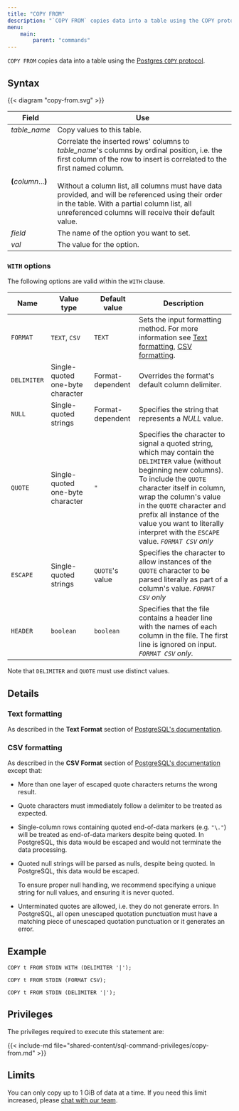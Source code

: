 ```yaml
---
title: "COPY FROM"
description: "`COPY FROM` copies data into a table using the COPY protocol."
menu:
    main:
        parent: "commands"
---
```


`COPY FROM` copies data into a table using the [Postgres `COPY` protocol][pg-copy-from].

## Syntax

{{< diagram "copy-from.svg" >}}

Field | Use
------|-----
_table_name_ | Copy values to this table.
**(**_column_...**)** | Correlate the inserted rows' columns to _table_name_'s columns by ordinal position, i.e. the first column of the row to insert is correlated to the first named column. <br/><br/>Without a column list, all columns must have data provided, and will be referenced using their order in the table. With a partial column list, all unreferenced columns will receive their default value.
_field_ | The name of the option you want to set.
_val_ | The value for the option.

### `WITH` options

The following options are valid within the `WITH` clause.

Name | Value type | Default value | Description
-----|-----------------|---------------|------------
`FORMAT` | `TEXT`, `CSV` | `TEXT` | Sets the input formatting method. For more information see [Text formatting](#text-formatting), [CSV formatting](#csv-formatting).
`DELIMITER` | Single-quoted one-byte character | Format-dependent | Overrides the format's default column delimiter.
`NULL` | Single-quoted strings | Format-dependent | Specifies the string that represents a _NULL_ value.
`QUOTE` | Single-quoted one-byte character | `"` | Specifies the character to signal a quoted string, which may contain the `DELIMITER` value (without beginning new columns). To include the `QUOTE` character itself in column, wrap the column's value in the `QUOTE` character and prefix all instance of the value you want to literally interpret with the `ESCAPE` value. _`FORMAT CSV` only_
`ESCAPE` | Single-quoted strings | `QUOTE`'s value | Specifies the character to allow instances of the `QUOTE` character to be parsed literally as part of a column's value. _`FORMAT CSV` only_
`HEADER`  | `boolean`   | `boolean`  | Specifies that the file contains a header line with the names of each column in the file. The first line is ignored on input.  _`FORMAT CSV` only._

Note that `DELIMITER` and `QUOTE` must use distinct values.

## Details

### Text formatting

As described in the **Text Format** section of [PostgreSQL's documentation][pg-copy-from].

### CSV formatting

As described in the **CSV Format** section of [PostgreSQL's documentation][pg-copy-from]
except that:

- More than one layer of escaped quote characters returns the wrong result.

- Quote characters must immediately follow a delimiter to be treated as
  expected.

- Single-column rows containing quoted end-of-data markers (e.g. `"\."`) will be
  treated as end-of-data markers despite being quoted. In PostgreSQL, this data
  would be escaped and would not terminate the data processing.

- Quoted null strings will be parsed as nulls, despite being quoted. In
  PostgreSQL, this data would be escaped.

  To ensure proper null handling, we recommend specifying a unique string for
  null values, and ensuring it is never quoted.

- Unterminated quotes are allowed, i.e. they do not generate errors. In
  PostgreSQL, all open unescaped quotation punctuation must have a matching
  piece of unescaped quotation punctuation or it generates an error.

## Example

```mzsql
COPY t FROM STDIN WITH (DELIMITER '|');
```

```mzsql
COPY t FROM STDIN (FORMAT CSV);
```

```mzsql
COPY t FROM STDIN (DELIMITER '|');
```

## Privileges

The privileges required to execute this statement are:

{{< include-md file="shared-content/sql-command-privileges/copy-from.md" >}}

[pg-copy-from]: https://www.postgresql.org/docs/14/sql-copy.html

## Limits

You can only copy up to 1 GiB of data at a time. If you need this limit increased, please [chat with our team](http://materialize.com/convert-account/).
